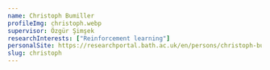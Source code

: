 ```yaml
---
name: Christoph Bumiller
profileImg: christoph.webp
supervisor: Özgür Şimşek
researchInterests: ["Reinforcement learning"]
personalSite: https://researchportal.bath.ac.uk/en/persons/christoph-bumiller
slug: christoph
---
```

